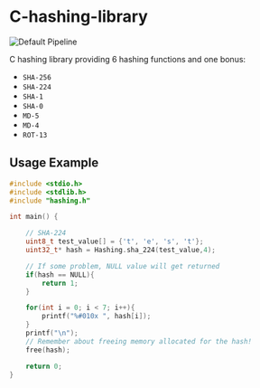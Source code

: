 # C-hashing-library
![Default Pipeline](https://github.com/matthew01lokiet/C-hashing-library/actions/workflows/pipeline.yml/badge.svg)

C hashing library providing 6 hashing functions and one bonus:
- `SHA-256`
- `SHA-224`
- `SHA-1`
- `SHA-0`
- `MD-5`
- `MD-4`
- `ROT-13`

## Usage Example
```c
#include <stdio.h>
#include <stdlib.h>
#include "hashing.h"

int main() {

    // SHA-224
    uint8_t test_value[] = {'t', 'e', 's', 't'};
    uint32_t* hash = Hashing.sha_224(test_value,4);

    // If some problem, NULL value will get returned
    if(hash == NULL){
        return 1;
    }

    for(int i = 0; i < 7; i++){
        printf("%#010x ", hash[i]);
    }
    printf("\n");
    // Remember about freeing memory allocated for the hash!
    free(hash);

    return 0;
}
```
